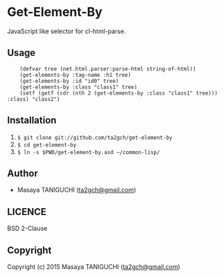 # Get-Element-By
JavaScript like selector for cl-html-parse.
## Usage
```common-lisp
    (defvar tree (net.html.parser:parse-html string-of-html))
    (get-elements-by :tag-name :h1 tree)
    (get-elements-by :id "id0" tree)
    (get-elements-by :class "class1" tree)
    (setf (getf (cdr (nth 2 (get-elements-by :class "class1" tree))) :class) "class2")
```
## Installation
1. `$ git clone git://github.com/ta2gch/get-element-by`
2. `$ cd get-element-by`
3. `$ ln -s $PWD/get-element-by.asd ~/common-lisp/`

## Author

* Masaya TANIGUCHI (ta2gch@gmail.com)

## LICENCE
BSD 2-Clause
## Copyright

Copyright (c) 2015 Masaya TANIGUCHI (ta2gch@gmail.com)
